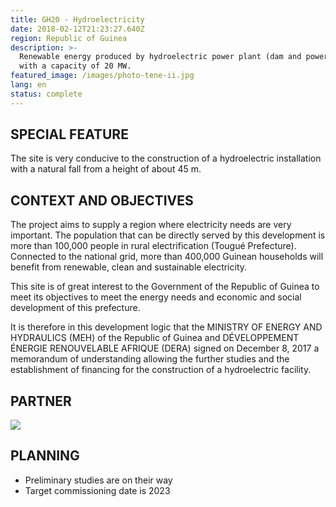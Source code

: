 ```yaml
---
title: GH20 - Hydroelectricity
date: 2018-02-12T21:23:27.640Z
region: Republic of Guinea
description: >-
  Renewable energy produced by hydroelectric power plant (dam and power station)
  with a capacity of 20 MW.
featured_image: /images/photo-tene-ii.jpg
lang: en
status: complete
---
```

## SPECIAL FEATURE

The site is very conducive to the construction of a hydroelectric installation with a natural fall from a height of about 45 m.

## CONTEXT AND OBJECTIVES

The project aims to supply a region where electricity needs are very important. The population that can be directly served by this development is more than 100,000 people in rural electrification (Tougué Prefecture). Connected to the national grid, more than 400,000 Guinean households will benefit from renewable, clean and sustainable electricity.

This site is of great interest to the Government of the Republic of Guinea to meet its objectives to meet the energy needs and economic and social development of this prefecture.

It is therefore in this development logic that the MINISTRY OF ENERGY AND HYDRAULICS (MEH) of the Republic of Guinea and DÉVELOPPEMENT ÉNERGIE RENOUVELABLE AFRIQUE (DERA) signed on December 8, 2017 a memorandum of understanding allowing the further studies and the establishment of financing for the construction of a hydroelectric facility.

## PARTNER

![](/images/logo_BETRER.png)

## PLANNING

* Preliminary studies are on their way
* Target commissioning date is 2023

